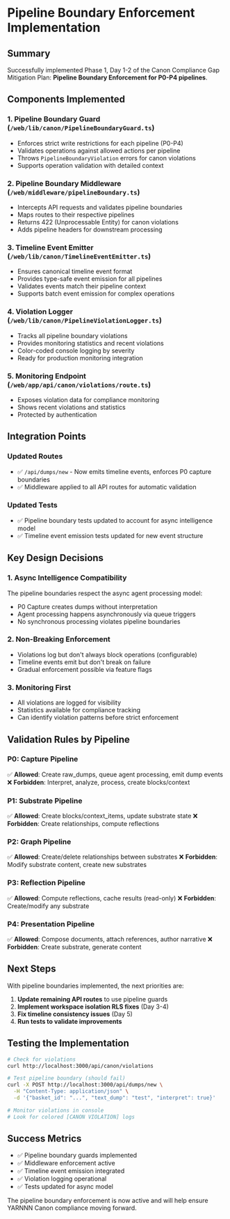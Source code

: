 # Pipeline Boundary Enforcement Implementation

## Summary

Successfully implemented Phase 1, Day 1-2 of the Canon Compliance Gap Mitigation Plan:
**Pipeline Boundary Enforcement for P0-P4 pipelines**.

## Components Implemented

### 1. **Pipeline Boundary Guard** (`/web/lib/canon/PipelineBoundaryGuard.ts`)
- Enforces strict write restrictions for each pipeline (P0-P4)
- Validates operations against allowed actions per pipeline
- Throws `PipelineBoundaryViolation` errors for canon violations
- Supports operation validation with detailed context

### 2. **Pipeline Boundary Middleware** (`/web/middleware/pipelineBoundary.ts`)
- Intercepts API requests and validates pipeline boundaries
- Maps routes to their respective pipelines
- Returns 422 (Unprocessable Entity) for canon violations
- Adds pipeline headers for downstream processing

### 3. **Timeline Event Emitter** (`/web/lib/canon/TimelineEventEmitter.ts`)
- Ensures canonical timeline event format
- Provides type-safe event emission for all pipelines
- Validates events match their pipeline context
- Supports batch event emission for complex operations

### 4. **Violation Logger** (`/web/lib/canon/PipelineViolationLogger.ts`)
- Tracks all pipeline boundary violations
- Provides monitoring statistics and recent violations
- Color-coded console logging by severity
- Ready for production monitoring integration

### 5. **Monitoring Endpoint** (`/web/app/api/canon/violations/route.ts`)
- Exposes violation data for compliance monitoring
- Shows recent violations and statistics
- Protected by authentication

## Integration Points

### Updated Routes
- ✅ `/api/dumps/new` - Now emits timeline events, enforces P0 capture boundaries
- ✅ Middleware applied to all API routes for automatic validation

### Updated Tests
- ✅ Pipeline boundary tests updated to account for async intelligence model
- ✅ Timeline event emission tests updated for new event structure

## Key Design Decisions

### 1. **Async Intelligence Compatibility**
The pipeline boundaries respect the async agent processing model:
- P0 Capture creates dumps without interpretation
- Agent processing happens asynchronously via queue triggers
- No synchronous processing violates pipeline boundaries

### 2. **Non-Breaking Enforcement**
- Violations log but don't always block operations (configurable)
- Timeline events emit but don't break on failure
- Gradual enforcement possible via feature flags

### 3. **Monitoring First**
- All violations are logged for visibility
- Statistics available for compliance tracking
- Can identify violation patterns before strict enforcement

## Validation Rules by Pipeline

### P0: Capture Pipeline
✅ **Allowed**: Create raw_dumps, queue agent processing, emit dump events
❌ **Forbidden**: Interpret, analyze, process, create blocks/context

### P1: Substrate Pipeline  
✅ **Allowed**: Create blocks/context_items, update substrate state
❌ **Forbidden**: Create relationships, compute reflections

### P2: Graph Pipeline
✅ **Allowed**: Create/delete relationships between substrates
❌ **Forbidden**: Modify substrate content, create new substrates

### P3: Reflection Pipeline
✅ **Allowed**: Compute reflections, cache results (read-only)
❌ **Forbidden**: Create/modify any substrate

### P4: Presentation Pipeline
✅ **Allowed**: Compose documents, attach references, author narrative
❌ **Forbidden**: Create substrate, generate content

## Next Steps

With pipeline boundaries implemented, the next priorities are:

1. **Update remaining API routes** to use pipeline guards
2. **Implement workspace isolation RLS fixes** (Day 3-4)
3. **Fix timeline consistency issues** (Day 5)
4. **Run tests to validate improvements**

## Testing the Implementation

```bash
# Check for violations
curl http://localhost:3000/api/canon/violations

# Test pipeline boundary (should fail)
curl -X POST http://localhost:3000/api/dumps/new \
  -H "Content-Type: application/json" \
  -d '{"basket_id": "...", "text_dump": "test", "interpret": true}'

# Monitor violations in console
# Look for colored [CANON VIOLATION] logs
```

## Success Metrics

- ✅ Pipeline boundary guards implemented
- ✅ Middleware enforcement active
- ✅ Timeline event emission integrated
- ✅ Violation logging operational
- ✅ Tests updated for async model

The pipeline boundary enforcement is now active and will help ensure YARNNN Canon compliance moving forward.